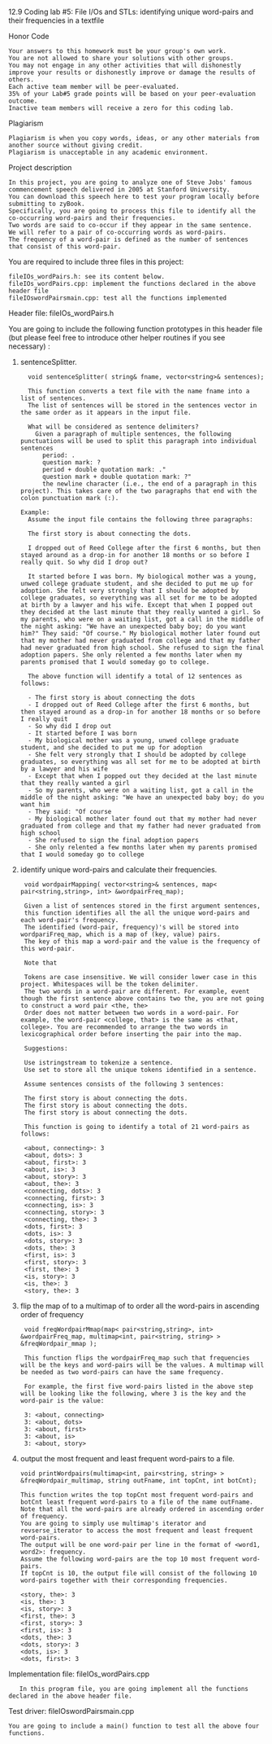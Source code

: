12.9 Coding lab #5: File I/Os and STLs: identifying unique word-pairs and their frequencies in a textfile


Honor Code

    Your answers to this homework must be your group's own work.
    You are not allowed to share your solutions with other groups.
    You may not engage in any other activities that will dishonestly improve your results or dishonestly improve or damage the results of others.
    Each active team member will be peer-evaluated.
    35% of your Lab#5 grade points will be based on your peer-evaluation outcome.
    Inactive team members will receive a zero for this coding lab.


Plagiarism
    
    Plagiarism is when you copy words, ideas, or any other materials from another source without giving credit. 
    Plagiarism is unacceptable in any academic environment.
  
Project description

    In this project, you are going to analyze one of Steve Jobs' famous commencement speech delivered in 2005 at Stanford University. 
    You can download this speech here to test your program locally before submitting to zyBook. 
    Specifically, you are going to process this file to identify all the co-occurring word-pairs and their frequencies. 
    Two words are said to co-occur if they appear in the same sentence. 
    We will refer to a pair of co-occurring words as word-pairs. 
    The frequency of a word-pair is defined as the number of sentences that consist of this word-pair. 

You are required to include three files in this project:

    fileIOs_wordPairs.h: see its content below.
    fileIOs_wordPairs.cpp: implement the functions declared in the above header file
    fileIOswordPairsmain.cpp: test all the functions implemented


Header file: fileIOs_wordPairs.h

   You are going to include the following function prototypes in this header file (but please feel free to introduce other helper routines if you see necessary) :
    
   1. sentenceSplitter.

            void sentenceSplitter( string& fname, vector<string>& sentences);

            This function converts a text file with the name fname into a list of sentences. 
            The list of sentences will be stored in the sentences vector in the same order as it appears in the input file.

            What will be considered as sentence delimiters? 
              Given a paragraph of multiple sentences, the following punctuations will be used to split this paragraph into individual sentences
                period: .
                question mark: ?
                period + double quotation mark: ."
                question mark + double quotation mark: ?"
                the newline character (i.e., the end of a paragraph in this project). This takes care of the two paragraphs that end with the colon punctuation mark (:).

          Example:
            Assume the input file contains the following three paragraphs:

            The first story is about connecting the dots.

            I dropped out of Reed College after the first 6 months, but then stayed around as a drop-in for another 18 months or so before I really quit. So why did I drop out?

            It started before I was born. My biological mother was a young, unwed college graduate student, and she decided to put me up for adoption. She felt very strongly that I should be adopted by college graduates, so everything was all set for me to be adopted at birth by a lawyer and his wife. Except that when I popped out they decided at the last minute that they really wanted a girl. So my parents, who were on a waiting list, got a call in the middle of the night asking: "We have an unexpected baby boy; do you want him?" They said: "Of course." My biological mother later found out that my mother had never graduated from college and that my father had never graduated from high school. She refused to sign the final adoption papers. She only relented a few months later when my parents promised that I would someday go to college.

            The above function will identify a total of 12 sentences as follows:

            - The first story is about connecting the dots
            - I dropped out of Reed College after the first 6 months, but then stayed around as a drop-in for another 18 months or so before I really quit
            - So why did I drop out
            - It started before I was born
            - My biological mother was a young, unwed college graduate student, and she decided to put me up for adoption
            - She felt very strongly that I should be adopted by college graduates, so everything was all set for me to be adopted at birth by a lawyer and his wife
            - Except that when I popped out they decided at the last minute that they really wanted a girl
            - So my parents, who were on a waiting list, got a call in the middle of the night asking: "We have an unexpected baby boy; do you want him
            - They said: "Of course
            - My biological mother later found out that my mother had never graduated from college and that my father had never graduated from high school
            - She refused to sign the final adoption papers
            - She only relented a few months later when my parents promised that I would someday go to college

  2. identify unique word-pairs and calculate their frequencies.
      
          void wordpairMapping( vector<string>& sentences, map< pair<string,string>, int> &wordpairFreq_map);

          Given a list of sentences stored in the first argument sentences, 
          this function identifies all the all the unique word-pairs and each word-pair's frequency. 
          The identified (word-pair, frequency)'s will be stored into wordpariFreq_map, which is a map of (key, value) pairs. 
          The key of this map a word-pair and the value is the frequency of this word-pair.

          Note that

          Tokens are case insensitive. We will consider lower case in this project. Whitespaces will be the token delimiter.
          The two words in a word-pair are different. For example, event though the first sentence above contains two the, you are not going to construct a word pair <the, the>
          Order does not matter between two words in a word-pair. For example, the word-pair <college, that> is the same as <that, college>. You are recommended to arrange the two words in lexicographical order before inserting the pair into the map.

          Suggestions:

          Use istringstream to tokenize a sentence.
          Use set to store all the unique tokens identified in a sentence.

          Assume sentences consists of the following 3 sentences:

          The first story is about connecting the dots.
          The first story is about connecting the dots.
          The first story is about connecting the dots.

          This function is going to identify a total of 21 word-pairs as follows:

          <about, connecting>: 3
          <about, dots>: 3
          <about, first>: 3
          <about, is>: 3
          <about, story>: 3
          <about, the>: 3
          <connecting, dots>: 3
          <connecting, first>: 3
          <connecting, is>: 3
          <connecting, story>: 3
          <connecting, the>: 3
          <dots, first>: 3
          <dots, is>: 3
          <dots, story>: 3
          <dots, the>: 3
          <first, is>: 3
          <first, story>: 3
          <first, the>: 3
          <is, story>: 3
          <is, the>: 3
          <story, the>: 3

  3. flip the map of to a multimap of to order all the word-pairs in ascending order of frequency

          void freqWordpairMmap(map< pair<string,string>, int> &wordpairFreq_map, multimap<int, pair<string, string> > &freqWordpair_mmap );

          This function flips the wordpairFreq_map such that frequencies will be the keys and word-pairs will be the values. A multimap will be needed as two word-pairs can have the same frequency.

          For example, the first five word-pairs listed in the above step will be looking like the following, where 3 is the key and the word-pair is the value:

          3: <about, connecting>
          3: <about, dots>
          3: <about, first>
          3: <about, is>
          3: <about, story>

   4. output the most frequent and least frequent word-pairs to a file.

          void printWordpairs(multimap<int, pair<string, string> > &freqWordpair_multimap, string outFname, int topCnt, int botCnt);

          This function writes the top topCnt most frequent word-pairs and botCnt least frequent word-pairs to a file of the name outFname. 
          Note that all the word-pairs are already ordered in ascending order of frequency. 
          You are going to simply use multimap's iterator and revserse_iterator to access the most frequent and least frequent word-pairs. 
          The output will be one word-pair per line in the format of <word1, word2>: frequency. 
          Assume the following word-pairs are the top 10 most frequent word-pairs. 
          If topCnt is 10, the output file will consist of the following 10 word-pairs together with their corresponding frequencies.

          <story, the>: 3
          <is, the>: 3
          <is, story>: 3
          <first, the>: 3
          <first, story>: 3
          <first, is>: 3
          <dots, the>: 3
          <dots, story>: 3
          <dots, is>: 3
          <dots, first>: 3

  Implementation file: fileIOs_wordPairs.cpp

       In this program file, you are going implement all the functions declared in the above header file.
  
  Test driver: fileIOswordPairsmain.cpp

    You are going to include a main() function to test all the above four functions.

